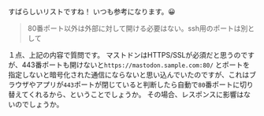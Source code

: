すばらしいリストですね！ いつも参考になります。:grinning:

> 80番ポート以外は外部に対して開ける必要はない。ssh用のポートは別として

１点、上記の内容で質問です。
マストドンはHTTPS/SSLが必須だと思うのですが、443番ポートも開けないと`https://mastodon.sample.com:80/` とポートを指定しないと暗号化された通信にならないと思い込んでいたのですが、これはブラウザやアプリが`443`ポートが閉じていると判断したら自動で`80`番ポートに切り替えてくれるから、ということでしょうか。
その場合、レスポンスに影響はないのでしょうか。
